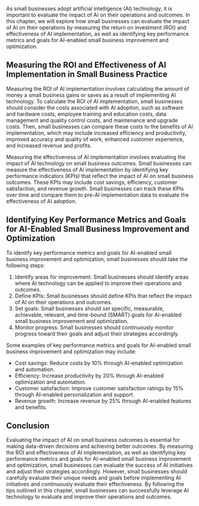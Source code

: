

As small businesses adopt artificial intelligence (AI) technology, it is important to evaluate the impact of AI on their operations and outcomes. In this chapter, we will explore how small businesses can evaluate the impact of AI on their operations by measuring the return on investment (ROI) and effectiveness of AI implementation, as well as identifying key performance metrics and goals for AI-enabled small business improvement and optimization.

Measuring the ROI and Effectiveness of AI Implementation in Small Business Practice
-----------------------------------------------------------------------------------

Measuring the ROI of AI implementation involves calculating the amount of money a small business gains or saves as a result of implementing AI technology. To calculate the ROI of AI implementation, small businesses should consider the costs associated with AI adoption, such as software and hardware costs, employee training and education costs, data management and quality control costs, and maintenance and upgrade costs. Then, small businesses can compare these costs to the benefits of AI implementation, which may include increased efficiency and productivity, improved accuracy and quality of work, enhanced customer experience, and increased revenue and profits.

Measuring the effectiveness of AI implementation involves evaluating the impact of AI technology on small business outcomes. Small businesses can measure the effectiveness of AI implementation by identifying key performance indicators (KPIs) that reflect the impact of AI on small business outcomes. These KPIs may include cost savings, efficiency, customer satisfaction, and revenue growth. Small businesses can track these KPIs over time and compare them to pre-AI implementation data to evaluate the effectiveness of AI adoption.

Identifying Key Performance Metrics and Goals for AI-Enabled Small Business Improvement and Optimization
--------------------------------------------------------------------------------------------------------

To identify key performance metrics and goals for AI-enabled small business improvement and optimization, small businesses should take the following steps:

1. Identify areas for improvement: Small businesses should identify areas where AI technology can be applied to improve their operations and outcomes.
2. Define KPIs: Small businesses should define KPIs that reflect the impact of AI on their operations and outcomes.
3. Set goals: Small businesses should set specific, measurable, achievable, relevant, and time-bound (SMART) goals for AI-enabled small business improvement and optimization.
4. Monitor progress: Small businesses should continuously monitor progress toward their goals and adjust their strategies accordingly.

Some examples of key performance metrics and goals for AI-enabled small business improvement and optimization may include:

* Cost savings: Reduce costs by 10% through AI-enabled optimization and automation.
* Efficiency: Increase productivity by 20% through AI-enabled optimization and automation.
* Customer satisfaction: Improve customer satisfaction ratings by 15% through AI-enabled personalization and support.
* Revenue growth: Increase revenue by 25% through AI-enabled features and benefits.

Conclusion
----------

Evaluating the impact of AI on small business outcomes is essential for making data-driven decisions and achieving better outcomes. By measuring the ROI and effectiveness of AI implementation, as well as identifying key performance metrics and goals for AI-enabled small business improvement and optimization, small businesses can evaluate the success of AI initiatives and adjust their strategies accordingly. However, small businesses should carefully evaluate their unique needs and goals before implementing AI initiatives and continuously evaluate their effectiveness. By following the tips outlined in this chapter, small businesses can successfully leverage AI technology to evaluate and improve their operations and outcomes.

